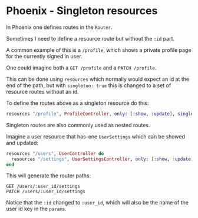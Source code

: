 # Phoenix - Singleton resources

In Phoenix one defines routes in the `Router`.

Sometimes I need to define a resource route but without the `:id` part.

A common example of this is a `/profile`, which shows a private profile page for the currently signed in user.

One could imagine both a `GET /profile` and a `PATCH /profile`.

This can be done using `resources` which normally would expect an id at the end of the path, but with `singleton: true`
this is changed to a set of resource routes without an id.

To define the routes above as a singleton resource do this:

```elixir
resources "/profile", ProfileController, only: [:show, :update], singleton: true
```

Singleton routes are also commonly used as nested routes.

Imagine a user resource that has-one `UserSettings` which can be showed and updated:

```elixir
resources "/users", UserController do
  resources "/settings", UserSettingsController, only: [:show, :update], singleton: true
end
```

This will generate the router paths:

```
GET /users/:user_id/settings
PATCH /users/:user_id/settings
```

Notice that the `:id` changed to `:user_id`, which will also be the name of the user id key in the `params`.
